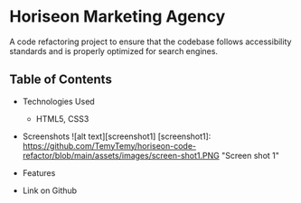 # Horiseon Marketing Agency

A code refactoring project to ensure that the codebase follows accessibility standards and is properly optimized for search engines.

## Table of Contents

- Technologies Used
  - HTML5, CSS3

- Screenshots
![alt text][screenshot1]
[screenshot1]: https://github.com/TemyTemy/horiseon-code-refactor/blob/main/assets/images/screen-shot1.PNG "Screen shot 1"

- Features

- Link on Github